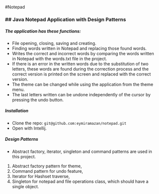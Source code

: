 #Notepad

### ## Java Notepad Application with Design Patterns

##### The application has these functions:
- File opening, closing, saving and creating.
- Finding words written in Notepad and replacing those found words.
- Writes the correct and incorrect words by comparing the words written in Notepad with the words.txt file in the project.
- If there is an error in the written words due to the substitution of two letters, these words are found during the correction process and the correct version is printed on the screen and replaced with the correct version.
- The theme can be changed while using the application from the theme menu.
- The last letters written can be undone independently of the cursor by pressing the undo button.

##### Installation
- Clone the repo:
`git@github.com:eymiramazan/notepad.git`<br>
- Open with Intellij.

##### Design Patterns
- Abstract factory, iterator, singleton and command patterns are used in this project.
1.  Abstract factory pattern for theme,
2.  Command pattern for undo feature,
3.  Iterator for Hashset traverse,
4.  Singleton for notepad and file operations class, which should have a single object.
